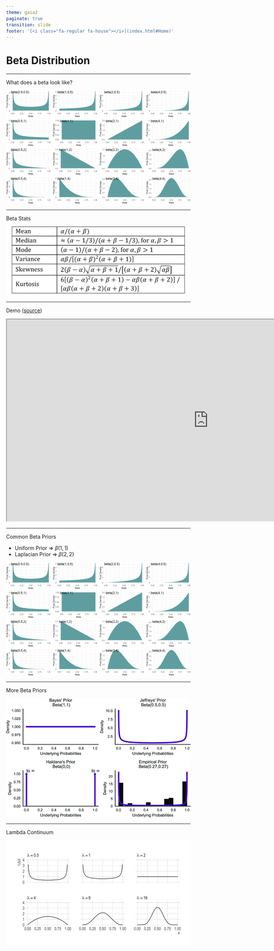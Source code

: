 ```yaml
---
theme: gaia2
paginate: true
transition: slide
footer: '[<i class="fa-regular fa-house"></i>](index.html#Home)'
---
```

<!-- _class: lead -->
# Beta Distribution

---

What does a beta look like?

![w:800](assets/2025-09-30-08-36-11.png)

---

Beta Stats

![w:900](assets/2025-09-30-08-43-04.png)

---

Demo ([source](https://mathlets.org/mathlets/beta-distribution))

<iframe src="https://mathlets.org/mathlets/beta-distribution" width="1100" height="550"></iframe>

---

Common Beta Priors

- Uniform Prior => $\beta(1,1)$
- Laplacian Prior => $\beta(2,2)$

![w:600](assets/2025-09-30-08-36-11.png)

---

More Beta Priors

![w:700](assets/2025-09-30-08-41-14.png)

---

Lambda Continuum

![w:600](assets/2025-09-30-08-42-14.png)
